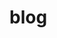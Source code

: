 # blog

<p align="center"><img src="https://rawgit.com/mrdrozdov/mrdrozdov.github.io/dev/svgs/9efb7c272ad93731d5e4a4bf5a6ebc4d.svg?invert_in_darkmode" align=middle width=82.635795pt height=17.932695pt/></p>
